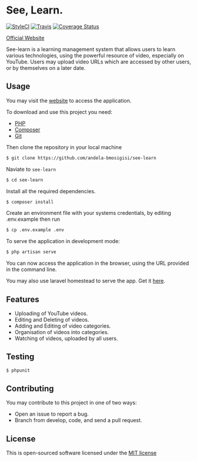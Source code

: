 # See, Learn.

[![StyleCI](https://styleci.io/repos/46489764/shield)](https://styleci.io/repos/46489764)
[![Travis](https://travis-ci.org/andela-bmosigisi/see-learn.svg?branch=develop)](https://travis-ci.org/andela-bmosigisi/see-learn/)
[![Coverage Status](https://coveralls.io/repos/andela-bmosigisi/see-learn/badge.svg?branch=develop&service=github)](https://coveralls.io/github/andela-bmosigisi/see-learn?branch=develop)

[Official Website](http://see-learn.herokuapp.com)

See-learn is a learning management system that allows users to learn various technologies, using the powerful resource of video, especially on YouTube. Users may upload video URLs which are accessed by other users, or by themselves on a later date.

## Usage

You may visit the [website](http://see-learn.herokuapp.com) to access the application.

To download and use this project you need:

- [PHP](http://php.net/downloads.php)
- [Composer](https://getcomposer.org)
- [Git](https://git-scm.com/downloads)

Then clone the repository in your local machine

```bash
$ git clone https://github.com/andela-bmosigisi/see-learn
```

Naviate to `see-learn`
```bash
$ cd see-learn
```

Install all the required dependencies.
```bash
$ composer install
```

Create an environment file with your systems credentials, by editing .env.example then run
```bash
$ cp .env.example .env
```

To serve the application in development mode:
```bash
$ php artisan serve
```

You can now access the application in the browser, using the URL provided in the command line.

You may also use laravel homestead to serve the app. Get it [here](http://laravel.com/docs/5.1/homestead).

## Features

- Uploading of YouTube videos.
- Editing and Deleting of videos.
- Adding and Editing of video categories.
- Organisation of videos into categories.
- Watching of videos, uploaded by all users.

## Testing

```bash
$ phpunit
```

## Contributing

You may contribute to this project in one of two ways:
- Open an issue to report a bug.
- Branch from develop, code, and send a pull request.

## License

This is open-sourced software licensed under the [MIT license](http://opensource.org/licenses/MIT)

